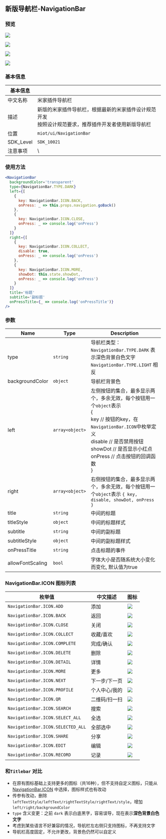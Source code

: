 ## 新版导航栏-NavigationBar

### 预览

![](/docImages/NavigationBar1.png)

![](/docImages/NavigationBar2.png)

![](/docImages/NavigationBar3.png)

![](/docImages/NavigationBar4.png)

### 基本信息

| 基本信息  |                                                              |
| --------- | ------------------------------------------------------------ |
| 中文名称  | 米家插件导航栏                                               |
| 描述      | 新版的米家插件导航栏，根据最新的米家插件设计规范开发<br />按照设计规范要求，推荐插件开发者使用新版导航栏 |
| 位置      | `miot/ui/NavigationBar`                                      |
| SDK_Level | `SDK_10021`                                                  |
| 注意事项  | \                                                            |

### 使用方法

```jsx
<NavigationBar
  backgroundColor='transparent'
  type={NavigationBar.TYPE.DARK}
  left={[
    {
      key: NavigationBar.ICON.BACK,
      onPress: _ => this.props.navigation.goBack()
    },
    {
      key: NavigationBar.ICON.CLOSE,
      onPress: _ => console.log('onPress')
    }
  ]}
  right={[
    {
      key: NavigationBar.ICON.COLLECT,
      disable: true,
      onPress: _ => console.log('onPress')
    },
    {
      key: NavigationBar.ICON.MORE,
      showDot: this.state.showDot,
      onPress: _ => console.log('onPress')
    }
  ]}
  title='标题'
  subtitle='副标题'
  onPressTitle={_ => console.log('onPressTitle')}
/>
```

### 参数

| Name            | Type                             | Description                                                  |
| --------------- | -------------------------------- | ------------------------------------------------------------ |
| type            | <code>string</code>              | 导航栏类型：<br />`NavigationBar.TYPE.DARK` 表示深色背景白色文字<br />`NavigationBar.TYPE.LIGHT` 相反 |
| backgroundColor | <code>object</code>              | 导航栏背景色                                                 |
| left            | <code>array&lt;object&gt;</code> | 左侧按钮的集合，最多显示两个，多余无效，每个按钮用一个`object`表示<br /> {<br />key // 按钮的key，在`NavigationBar.ICON`中枚举定义<br />disable // 是否禁用按钮<br />showDot // 是否显示小红点<br />onPress // 点击按钮的回调函数<br />} |
| right           | <code>array&lt;object&gt;</code> | 右侧按钮的集合，最多显示两个，多余无效，每个按钮用一个`object`表示 `{ key, disable, showDot, onPress }` |
| title           | <code>string</code>              | 中间的标题                                                   |
|titleStyle|<code>object</code>|中间的标题样式|
| subtitle        | <code>string</code>              | 中间的副标题                                                 |
| subtitleStyle | <code>object</code>|中间的副标题样式|
| onPressTitle    | <code>string</code>              | 点击标题的事件                                               |
|allowFontScaling|<code>bool</code>|字体大小是否随系统大小变化而变化, 默认值为true|
### NavigationBar.ICON 图标列表

| 枚举值                            | 中文描述      | 图标                                           |
| --------------------------------- | ------------- | ---------------------------------------------- |
| `NavigationBar.ICON.ADD`          | 添加          | ![](https://cdn.cnbj0.fds.api.mi-img.com/miio.files/commonfile_png_7ccf55590a69335e40e48e240e39869d.png)          |
| `NavigationBar.ICON.BACK`         | 返回          | ![](https://cdn.cnbj0.fds.api.mi-img.com/miio.files/commonfile_png_a72697ad5383cd965d1f5da99b13dfde.png)         |
| `NavigationBar.ICON.CLOSE`        | 关闭          | ![](https://cdn.cnbj0.fds.api.mi-img.com/miio.files/commonfile_png_d35f976043f235de24909250d598e868.png)        |
| `NavigationBar.ICON.COLLECT`      | 收藏/喜欢     | ![](https://cdn.cnbj0.fds.api.mi-img.com/miio.files/commonfile_png_e9ed693a293650c929b08136d96a8b74.png)      |
| `NavigationBar.ICON.COMPLETE`     | 完成/确认     | ![](https://cdn.cnbj0.fds.api.mi-img.com/miio.files/commonfile_png_c26675a39bcbf1c8afcb891e55cba5ac.png)     |
| `NavigationBar.ICON.DELETE`       | 删除          | ![](https://cdn.cnbj0.fds.api.mi-img.com/miio.files/commonfile_png_d48d9d390f73c3935c80660b52cce1aa.png)       |
| `NavigationBar.ICON.DETAIL`       | 详情          | ![](https://cdn.cnbj0.fds.api.mi-img.com/miio.files/commonfile_png_f5c51d461533ba83a4a102a030834215.png)       |
| `NavigationBar.ICON.MORE`         | 更多          | ![](https://cdn.cnbj0.fds.api.mi-img.com/miio.files/commonfile_png_c0736e40bba7a04a1b168ed310793e12.png)         |
| `NavigationBar.ICON.NEXT`         | 下一步/下一页 | ![](https://cdn.cnbj0.fds.api.mi-img.com/miio.files/commonfile_png_3f496a03b789a67853a157ace968bb6d.png)         |
| `NavigationBar.ICON.PROFILE`      | 个人中心/我的 | ![](https://cdn.cnbj0.fds.api.mi-img.com/miio.files/commonfile_png_56d9814cd6134a047e2d54b89afb3f12.png)      |
| `NavigationBar.ICON.QR`           | 二维码/扫一扫 | ![](https://cdn.cnbj0.fds.api.mi-img.com/miio.files/commonfile_png_486a1e0428b0b9f17a23b6153bc378f7.png)           |
| `NavigationBar.ICON.SEARCH`       | 搜索          | ![](https://cdn.cnbj0.fds.api.mi-img.com/miio.files/commonfile_png_eee0fcefe47f91e92df426dcc8de77d5.png)       |
| `NavigationBar.ICON.SELECT_ALL`   | 全选          | ![](https://cdn.cnbj0.fds.api.mi-img.com/miio.files/commonfile_png_43667d031961e8d228f7d8fe95c4d737.png)   |
| `NavigationBar.ICON.SELECTED_ALL` | 全部选中      | ![](https://cdn.cnbj0.fds.api.mi-img.com/miio.files/commonfile_png_ad7c33661c0acd83c35eefd81cc10a13.png) |
| `NavigationBar.ICON.SHARE`        | 分享          | ![](https://cdn.cnbj0.fds.api.mi-img.com/miio.files/commonfile_png_070572b2e8a1f784c92a968be3a19204.png)        |
| `NavigationBar.ICON.EDIT`         | 编辑          | ![](/docImages/navigation/edit.png)        | ❗️SDK_10040新增 |
| `NavigationBar.ICON.RECORD`         | 记录          | ![](/docImages/navigation/record.png)        | ❗️SDK_10043新增 |

### 和`Titlebar` 对比

- 在原有图标基础上支持更多的图标（共16种），但不支持自定义图标，只能从 [NavigationBar.ICON](#navigationbaricon-图标列表) 中选择，图标样式也有改动
- 传参有改动，删除 `leftTextStyle/leftText/rightTextStyle/rightText/style`，增加 `left/right/backgroundColor`
- `type` 含义变更：之前 `dark` 表示白底黑字，容易误导，现在表示**深色背景白色文字**
- 考虑到某些语言不好兼容的情况，导航栏左右侧只支持图标，不再支持文字
- 导航栏高度固定，不允许更改，背景色仍然可以自定义
